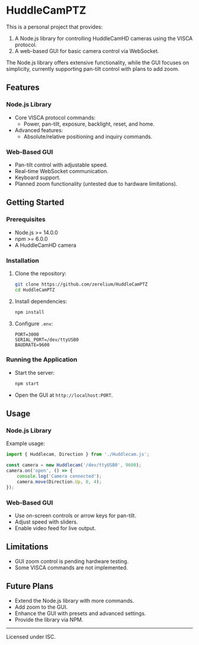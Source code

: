# HuddleCamPTZ

This is a personal project that provides:
1. A Node.js library for controlling HuddleCamHD cameras using the VISCA protocol.
2. A web-based GUI for basic camera control via WebSocket.

The Node.js library offers extensive functionality, while the GUI focuses on simplicity, currently supporting pan-tilt control with plans to add zoom.

## Features

### Node.js Library
- Core VISCA protocol commands:
	- Power, pan-tilt, exposure, backlight, reset, and home.
- Advanced features:
	- Absolute/relative positioning and inquiry commands.

### Web-Based GUI
- Pan-tilt control with adjustable speed.
- Real-time WebSocket communication.
- Keyboard support.
- Planned zoom functionality (untested due to hardware limitations).

## Getting Started

### Prerequisites
- Node.js >= 14.0.0
- npm >= 6.0.0
- A HuddleCamHD camera

### Installation
1. Clone the repository:
	 ```bash
	 git clone https://github.com/zerelium/HuddleCamPTZ
	 cd HuddleCamPTZ
	 ```
2. Install dependencies:
	 ```bash
	 npm install
	 ```
3. Configure `.env`:
	 ```plaintext
	 PORT=3000
	 SERIAL_PORT=/dev/ttyUSB0
	 BAUDRATE=9600
	 ```

### Running the Application
- Start the server:
	```bash
	npm start
	```
- Open the GUI at `http://localhost:PORT`.

## Usage

### Node.js Library
Example usage:
```javascript
import { Huddlecam, Direction } from './Huddlecam.js';

const camera = new Huddlecam('/dev/ttyUSB0', 9600);
camera.on('open', () => {
	console.log('Camera connected');
	camera.move(Direction.Up, 8, 4);
});
```

### Web-Based GUI
- Use on-screen controls or arrow keys for pan-tilt.
- Adjust speed with sliders.
- Enable video feed for live output.

## Limitations
- GUI zoom control is pending hardware testing.
- Some VISCA commands are not implemented.

## Future Plans
- Extend the Node.js library with more commands.
- Add zoom to the GUI.
- Enhance the GUI with presets and advanced settings.
- Provide the library via NPM.

---
Licensed under ISC.
